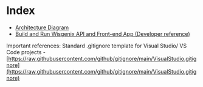 # Index
- <a target="_blank" href="./docs/arch-diagram.md">Architecture Diagram</a>
- <a target="_blank" href="./docs/build-and-run.md">Build and Run Wisgenix API and Front-end App (Developer reference)</a>

Important references:
Standard .gitignore template for Visual Studio/ VS Code projects - [﻿https://raw.githubusercontent.com/github/gitignore/main/VisualStudio.gitignore](https://raw.githubusercontent.com/github/gitignore/main/VisualStudio.gitignore) 
